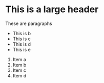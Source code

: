 # This is a large header

These are paragraphs

- This is b
- This is c
- This is d
- This is e

1. Item a
1. Item b
1. Item c
1. Item d

